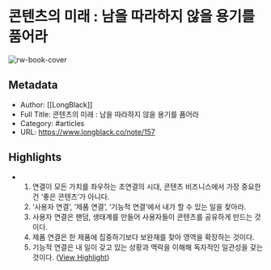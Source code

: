 # 콘텐츠의 미래 : 남을 따라하지 않을 용기를 품어라

![rw-book-cover](https://longblack-contens.s3.ap-northeast-2.amazonaws.com/image/20211229/164075813653d75d99b453f88b7cc44cd2b191f26f.png)

## Metadata
- Author: [[LongBlack]]
- Full Title: 콘텐츠의 미래 : 남을 따라하지 않을 용기를 품어라
- Category: #articles
- URL: https://www.longblack.co/note/157

## Highlights
- 1. 연결이 모든 가치를 좌우하는 초연결의 시대, 콘텐츠 비즈니스에서 가장 중요한 건 ‘좋은 콘텐츠’가 아니다.
  2. ‘사용자 연결’, ‘제품 연결’, ‘기능적 연결’에서 내가 할 수 있는 일을 찾아라.
  3. 사용자 연결은 팬덤, 생태계를 만들어 사용자들이 콘텐츠를 공유하게 만드는 것이다.
  4. 제품 연결은 한 제품에 집중하기보다 보완재를 찾아 영역을 확장하는 것이다.
  5. 기능적 연결은 내 일이 갖고 있는 상황과 맥락을 이해해 독자적인 일관성을 갖는 것이다. ([View Highlight](https://read.readwise.io/read/01gc4bamfvm8ctv48j871vckxx))
